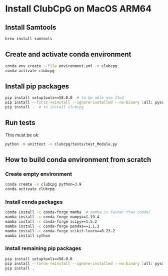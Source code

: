 # Install ClubCpG on MacOS ARM64

## Install Samtools

```bash
brew install samtools
```

## Create and activate conda environment

```bash
conda env create --file environment.yml -n clubcpg
conda activate clubcpg
```

## Install pip packages

```bash
pip install setuptools==58.0.0  # to be able use 2to3
pip install --force-reinstall --ignore-installed --no-binary :all: pysam==0.15.4  # to install pysam with arm64 architecture
pip install .  # to install clubcpg
```

## Run tests

This must be ok:

```bash
python -m unittest -v clubcpg/tests/test_Module.py
```

## How to build conda environment from scratch

### Create empty environment

```bash
conda create -n clubcpg python=3.9
conda activate clubcpg
```

### Install conda packages

```bash
conda install -c conda-forge mamba  # mamba is faster than conda!
mamba install -c conda-forge numpy==1.19.4
mamba install -c conda-forge scipy==1.5.2
mamba install -c conda-forge pandas==1.1.3
mamba install -c conda-forge scikit-learn==0.23.2
mamba install cython
```

### Install remaining pip packages

```bash
pip install setuptools==58.0.0
pip install --force-reinstall --ignore-installed --no-binary :all: pysam==0.15.4
pip install .
```
